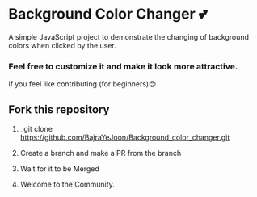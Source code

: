 # Background Color Changer 💕

A simple JavaScript project to demonstrate the changing of background colors when clicked by the user.

### Feel free to customize it and make it look more attractive.

if you feel like contributing (for beginners)😊

## Fork this repository

1. \_git clone https://github.com/BajraYeJoon/Background_color_changer.git

2. Create a branch and make a PR from the branch
3. Wait for it to be Merged
4. Welcome to the Community.
